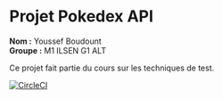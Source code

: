 # Projet Pokedex API

**Nom :** Youssef Boudount  
**Groupe :** M1 ILSEN G1 ALT

Ce projet fait partie du cours sur les techniques de test.

[![CircleCI](https://dl.circleci.com/status-badge/img/gh/YoussefBOUDOUNTCeri/ceri-m1-techniques-de-test/tree/master.svg?style=svg)](https://dl.circleci.com/status-badge/redirect/gh/YoussefBOUDOUNTCeri/ceri-m1-techniques-de-test/tree/master)
